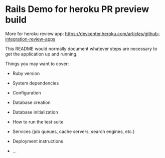 # Rails Demo for heroku PR preview build

More for heroku review app: https://devcenter.heroku.com/articles/github-integration-review-apps

This README would normally document whatever steps are necessary to get the
application up and running.

Things you may want to cover:

* Ruby version

* System dependencies

* Configuration

* Database creation

* Database initialization

* How to run the test suite

* Services (job queues, cache servers, search engines, etc.)

* Deployment instructions

* ...
